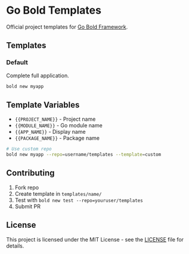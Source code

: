 # Go Bold Templates

Official project templates for [Go Bold Framework](https://github.com/go-bold/go-bold).

## Templates

### Default
Complete full application.
```bash
bold new myapp
```

## Template Variables

- `{{PROJECT_NAME}}` - Project name
- `{{MODULE_NAME}}` - Go module name
- `{{APP_NAME}}` - Display name
- `{{PACKAGE_NAME}}` - Package name

```bash
# Use custom repo
bold new myapp --repo=username/templates --template=custom
```

## Contributing

1. Fork repo
2. Create template in `templates/name/`
3. Test with `bold new test --repo=youruser/templates`
4. Submit PR

## License

This project is licensed under the MIT License - see the [LICENSE](LICENSE) file for details.
